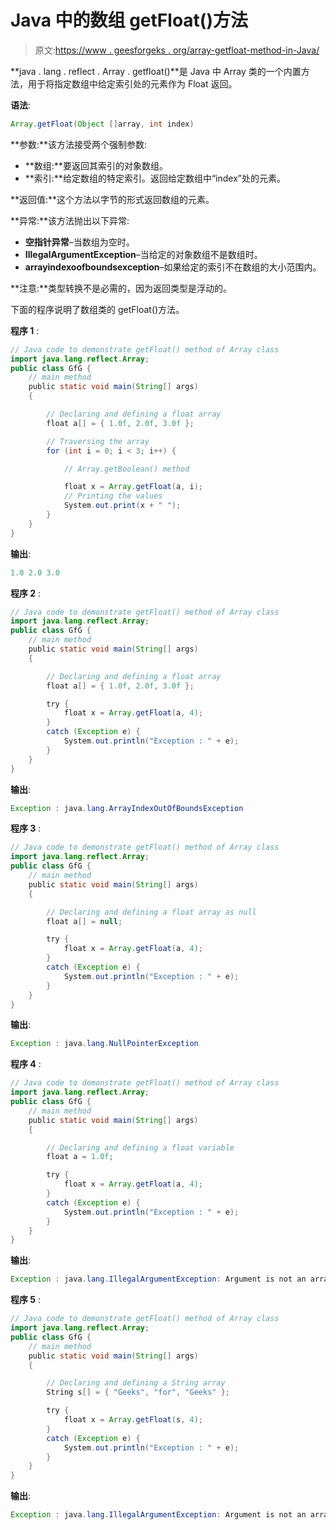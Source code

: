 # Java 中的数组 getFloat()方法

> 原文:[https://www . geesforgeks . org/array-getfloat-method-in-Java/](https://www.geeksforgeeks.org/array-getfloat-method-in-java/)

**java . lang . reflect . Array . getfloat()**是 Java 中 Array 类的一个内置方法，用于将指定数组中给定索引处的元素作为 Float 返回。

**语法**:

```java
Array.getFloat(Object []array, int index)

```

**参数:**该方法接受两个强制参数:

*   **数组:**要返回其索引的对象数组。
*   **索引:**给定数组的特定索引。返回给定数组中“index”处的元素。

**返回值:**这个方法以字节的形式返回数组的元素。

**异常:**该方法抛出以下异常:

*   **空指针异常**–当数组为空时。
*   **IllegalArgumentException**–当给定的对象数组不是数组时。
*   **arrayindexoofboundsexception**–如果给定的索引不在数组的大小范围内。

**注意:**类型转换不是必需的，因为返回类型是浮动的。

下面的程序说明了数组类的 getFloat()方法。

**程序 1** :

```java
// Java code to demonstrate getFloat() method of Array class
import java.lang.reflect.Array;
public class GfG {
    // main method
    public static void main(String[] args)
    {

        // Declaring and defining a float array
        float a[] = { 1.0f, 2.0f, 3.0f };

        // Traversing the array
        for (int i = 0; i < 3; i++) {

            // Array.getBoolean() method

            float x = Array.getFloat(a, i);
            // Printing the values
            System.out.print(x + " ");
        }
    }
}
```

**输出**:

```java
1.0 2.0 3.0 

```

**程序 2** :

```java
// Java code to demonstrate getFloat() method of Array class
import java.lang.reflect.Array;
public class GfG {
    // main method
    public static void main(String[] args)
    {

        // Declaring and defining a float array
        float a[] = { 1.0f, 2.0f, 3.0f };

        try {
            float x = Array.getFloat(a, 4);
        }
        catch (Exception e) {
            System.out.println("Exception : " + e);
        }
    }
}
```

**输出**:

```java
Exception : java.lang.ArrayIndexOutOfBoundsException

```

**程序 3** :

```java
// Java code to demonstrate getFloat() method of Array class
import java.lang.reflect.Array;
public class GfG {
    // main method
    public static void main(String[] args)
    {

        // Declaring and defining a float array as null
        float a[] = null;

        try {
            float x = Array.getFloat(a, 4);
        }
        catch (Exception e) {
            System.out.println("Exception : " + e);
        }
    }
}
```

**输出**:

```java
Exception : java.lang.NullPointerException

```

**程序 4** :

```java
// Java code to demonstrate getFloat() method of Array class
import java.lang.reflect.Array;
public class GfG {
    // main method
    public static void main(String[] args)
    {

        // Declaring and defining a float variable
        float a = 1.0f;

        try {
            float x = Array.getFloat(a, 4);
        }
        catch (Exception e) {
            System.out.println("Exception : " + e);
        }
    }
}
```

**输出**:

```java
Exception : java.lang.IllegalArgumentException: Argument is not an array

```

**程序 5** :

```java
// Java code to demonstrate getFloat() method of Array class
import java.lang.reflect.Array;
public class GfG {
    // main method
    public static void main(String[] args)
    {

        // Declaring and defining a String array
        String s[] = { "Geeks", "for", "Geeks" };

        try {
            float x = Array.getFloat(s, 4);
        }
        catch (Exception e) {
            System.out.println("Exception : " + e);
        }
    }
}
```

**输出**:

```java
Exception : java.lang.IllegalArgumentException: Argument is not an array

```